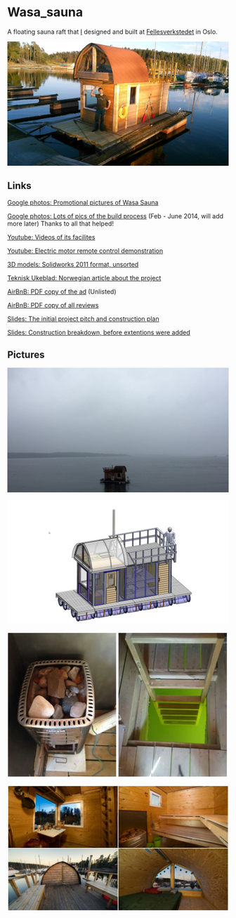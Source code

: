 # Wasa_sauna
A floating sauna raft that [I](https://github.com/Jaknil) designed and built at [Fellesverkstedet](https://www.fellesverkstedet.no/) in Oslo.

![](pics/01500.jpg)

## Links

[Google photos: Promotional pictures of Wasa Sauna](https://photos.app.goo.gl/A7ASr5p1Vt55GASh6)

[Google photos: Lots of pics of the build process](https://photos.app.goo.gl/7zRKsu3oAkMGb1CF9) (Feb - June 2014, will add more later) Thanks to all that helped!

[Youtube: Videos of its facilites](https://youtube.com/playlist?list=PLKSI6XgWmHYak1AXvxSxXbOTM4TtMFS2j)

[Youtube: Electric motor remote control demonstration](https://youtu.be/BcCw5NP7hio)

[3D models: Solidworks 2011 format, unsorted](drawings/Wasa_Sauna_Solidworks_files.zip)

[Teknisk Ukeblad: Norwegian article about the project](Wasa_Sauna_Tekniskt_Ukeblad.pdf)

[AirBnB: PDF copy of the ad](airbnb_ad.pdf) (Unlisted)

[AirBnB: PDF copy of all reviews](Airbnb_All_reviews.pdf)

[Slides: The initial project pitch and construction plan](presentations/Wasa_Sauna_Plans__construction_Breakdown.pdf)

[Slides: Construction breakdown, before extentions were added](presentations/Wasa_Sauna_built.pdf)

## Pictures

![](pics/01700.jpg)

![](pics/01800.jpg)

![](pics/hole.JPG)

![](pics/inside.JPG)


